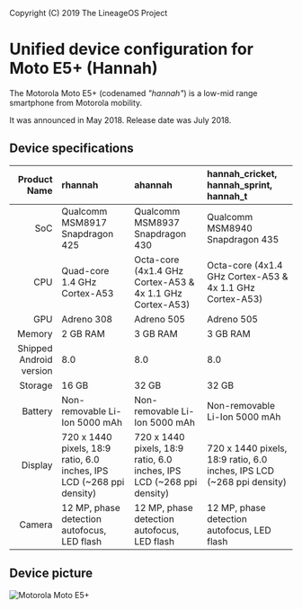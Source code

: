 Copyright (C) 2019 The LineageOS Project

Unified device configuration for Moto E5+ (Hannah)
==================================================

The Motorola Moto E5+ (codenamed _"hannah"_) is a low-mid range smartphone from Motorola mobility.

It was announced in May 2018. Release date was July 2018.

## Device specifications

| Product Name | rhannah                                          | ahannah                                         | hannah_cricket, hannah_sprint, hannah_t         |
| -----------: | :----------------------------------------------  | :---------------------------------------------- | :---------------------------------------------- |
| SoC          | Qualcomm MSM8917 Snapdragon 425                  | Qualcomm MSM8937 Snapdragon 430                 | Qualcomm MSM8940 Snapdragon 435                 |
| CPU          | Quad-core 1.4 GHz Cortex-A53                     | Octa-core (4x1.4 GHz Cortex-A53 & 4x 1.1 GHz Cortex-A53)  | Octa-core (4x1.4 GHz Cortex-A53 & 4x 1.1 GHz Cortex-A53)  |
| GPU          | Adreno 308                                       | Adreno 505                                      | Adreno 505                                      |
| Memory       | 2 GB RAM                                         | 3 GB RAM                                        | 3 GB RAM                                        |
| Shipped Android version | 8.0                                   | 8.0                                             | 8.0                                             |
| Storage      | 16 GB                                            | 32 GB                                           | 32 GB                                           |
| Battery      | Non-removable Li-Ion 5000 mAh                    | Non-removable Li-Ion 5000 mAh                   | Non-removable Li-Ion 5000 mAh                   |
| Display      | 720 x 1440 pixels, 18:9 ratio, 6.0 inches, IPS LCD (~268 ppi density)    | 720 x 1440 pixels, 18:9 ratio, 6.0 inches, IPS LCD (~268 ppi density)            | 720 x 1440 pixels, 18:9 ratio, 6.0 inches, IPS LCD (~268 ppi density)            |
| Camera       | 12 MP, phase detection autofocus, LED flash      | 12 MP, phase detection autofocus, LED flash     | 12 MP, phase detection autofocus, LED flash     |

## Device picture

![Motorola Moto E5+](https://www.tmonews.com/wp-content/uploads/2018/07/motoe5plustmobile-660x532.jpg "Moto E5+ in blue")
